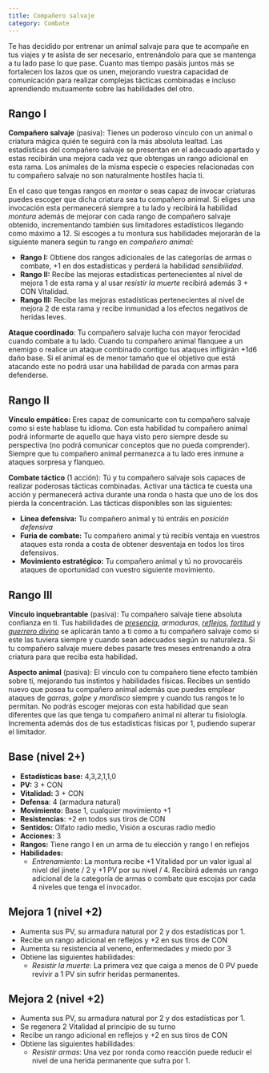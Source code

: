 ```yaml
---
title: Compañero salvaje
category: Combate
---
```


Te has decidido por entrenar un animal salvaje para que te acompañe en tus viajes y te asista de ser necesario, entrenándolo para que se mantenga a tu lado pase lo que pase. Cuanto mas tiempo pasáis juntos más se fortalecen los lazos que os unen, mejorando vuestra capacidad de comunicación para realizar complejas tácticas combinadas e incluso aprendiendo mutuamente sobre las habilidades del otro.

## Rango I

**Compañero salvaje** (pasiva): Tienes un poderoso vínculo con un animal o criatura mágica quién te seguirá con la más absoluta lealtad. Las estadísticas del compañero salvaje se presentan en el adecuado apartado y estas recibirán una mejora cada vez que obtengas un rango adicional en esta rama. Los animales de la misma especie o especies relacionadas con tu compañero salvaje no son naturalmente hostiles hacia ti.

En el caso que tengas rangos en *montar* o seas capaz de invocar criaturas puedes escoger que dicha criatura sea tu compañero animal. Si eliges una invocación esta permanecerá siempre a tu lado y recibirá la habilidad *montura* además de mejorar con cada rango de compañero salvaje obtenido, incrementando también sus limitadores estadísticos llegando como máximo a 12. Si escoges a tu montura sus habilidades mejorarán de la siguiente manera según tu rango en *compañero animal:*

- **Rango I:** Obtiene dos rangos adicionales de las categorías de armas o combate, +1 en dos estadísticas y perderá la habilidad *sensibilidad*.
- **Rango II:** Recibe las mejoras estadísticas pertenecientes al nivel de mejora 1 de esta rama y al usar *resistir la muerte* recibirá además 3 + CON Vitalidad.
- **Rango III:** Recibe las mejoras estadísticas pertenecientes al nivel de mejora 2 de esta rama y recibe inmunidad a los efectos negativos de heridas leves.

**Ataque coordinado**: Tu compañero salvaje lucha con mayor ferocidad cuando combate a tu lado. Cuando tu compañero animal flanquee a un enemigo o realice un ataque combinado contigo tus ataques infligirán +1d6 daño base. Si el animal es de menor tamaño que el objetivo que está atacando este no podrá usar una habilidad de parada con armas para defenderse.  

## Rango II

**Vínculo empático:** Eres capaz de comunicarte con tu compañero salvaje como si este hablase tu idioma. Con esta habilidad tu compañero animal podrá informarte de aquello que haya visto pero siempre desde su perspectiva (no podrá comunicar conceptos que no pueda comprender). Siempre que tu compañero animal permanezca a tu lado eres inmune a ataques sorpresa y flanqueo.

**Combate táctico** (1 acción): Tú y tu compañero salvaje sois capaces de realizar poderosas tácticas combinadas. Activar una táctica te cuesta una acción y permanecerá activa durante una ronda o hasta que uno de los dos pierda la concentración. Las tácticas disponibles son las siguientes:

- **Línea defensiva:** Tu compañero animal y tú entráis en *posición defensiva*
- **Furia de combate:** Tu compañero animal y tú recibís ventaja en vuestros ataques esta ronda a costa de obtener desventaja en todos los tiros defensivos.
- **Movimiento estratégico:** Tu compañero animal y tú no provocaréis ataques de oportunidad con vuestro siguiente movimiento.

## Rango III

**Vínculo inquebrantable** (pasiva): Tu compañero salvaje tiene absoluta confianza en ti. Tus habilidades de [*presencia*](https://raldamain.com/rules/Rangos/Social/presencia.html), *armaduras*, [*reflejos*](https://raldamain.com/rules/Rangos/Combate/reflejos.html), *[fortitud](https://raldamain.com/rules/Rangos/Combate/fortitud.html)* y *[guerrero divino](https://raldamain.com/rules/Rangos/Religi%C3%B3n/guerrero%20divino.html)* se aplicarán tanto a ti como a tu compañero salvaje como si este las tuviera siempre y cuando sean adecuados según su naturaleza. Si tu compañero salvaje muere debes pasarte tres meses entrenando a otra criatura para que reciba esta habilidad.

**Aspecto animal** (pasiva): El vínculo con tu compañero tiene efecto también sobre ti, mejorando tus instintos y habilidades físicas. Recibes un sentido nuevo que posea tu compañero animal además que puedes emplear ataques de *garras*, *golpe* y *mordisco* siempre y cuando tus rangos te lo permitan. No podrás escoger mejoras con esta habilidad que sean diferentes que las que tenga tu compañero animal ni alterar tu fisiología. Incrementa además dos de tus estadísticas físicas por 1, pudiendo superar el limitador.

## Base (nivel 2+)

- **Estadísticas base:** 4,3,2,1,1,0
- **PV:** 3 + CON
- **Vitalidad:** 3 + CON
- **Defensa**: 4 (armadura natural)
- **Movimiento:** Base 1, cualquier movimiento +1
- **Resistencias**: +2 en todos sus tiros de CON
- **Sentidos:** Olfato radio medio, Visión a oscuras radio medio
- **Acciones:** 3
- **Rangos:** Tiene rango I en un arma de tu elección y rango I en reflejos
- **Habilidades:**
  - *Entrenamiento*: La montura recibe +1 Vitalidad por un valor igual al nivel del jinete / 2 y +1 PV por su nivel / 4. Recibirá además un rango adicional de la categoría de armas o combate que escojas por cada 4 niveles que tenga el invocador. 

## Mejora 1 (nivel +2)

- Aumenta sus PV, su armadura natural por 2 y dos estadísticas por 1.
- Recibe un rango adicional en reflejos y +2 en sus tiros de CON
- Aumenta su resistencia al veneno, enfermedades y miedo por 3
- Obtiene las siguientes habilidades:
  - *Resistir la muerte*: La primera vez que caiga a menos de 0 PV puede revivir a 1 PV sin sufrir heridas permanentes.

## Mejora 2 (nivel +2)

- Aumenta sus PV, su armadura natural por 2 y dos estadísticas por 1.
- Se regenera 2 Vitalidad al principio de su turno
- Recibe un rango adicional en reflejos y +2 en sus tiros de CON
- Obtiene las siguientes habilidades:
  - *Resistir armas*: Una vez por ronda como reacción puede reducir el nivel de una herida permanente que sufra por 1.